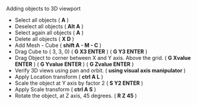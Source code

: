 Adding objects to 3D viewport
- Select all objects  ( **A** )
- Deselect all objects ( **Alt A** )
- Select again all objects ( **A** )
- Delete all objects ( **X D** )
- Add Mesh - Cube ( **shift A - M - C** )
- Drag Cube to ( 3, 3, 0) ( **G X3 ENTER** ) ( **G Y3 ENTER** )
- Drag Object to corner between X and Y axis. Above the grid. ( **G Xvalue ENTER** ) ( **G Yvalue ENTER** ) ( **G Zvalue ENTER** )
- Verify 3D views using pan and orbit. ( **using visual axis manipulator** )
- Apply Location transform ( **ctrl A L** )
- Scale the object at Y axis by factor 2 ( **S Y2 ENTER** )
- Apply Scale transform ( **ctrl A S** )
- Rotate the object, at Z axis, 45 degrees. ( **R Z 45** )